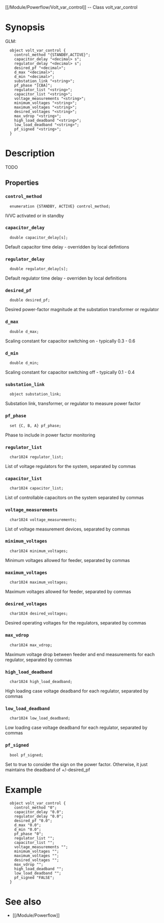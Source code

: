 [[/Module/Powerflow/Volt_var_control]] -- Class volt_var_control

# Synopsis

GLM:

~~~
  object volt_var_control {
    control_method "{STANDBY,ACTIVE}";
    capacitor_delay "<decimal> s";
    regulator_delay "<decimal> s";
    desired_pf "<decimal>";
    d_max "<decimal>";
    d_min "<decimal>";
    substation_link "<string>";
    pf_phase "[CBA]";
    regulator_list "<string>";
    capacitor_list "<string>";
    voltage_measurements "<string>";
    minimum_voltages "<string>";
    maximum_voltages "<string>";
    desired_voltages "<string>";
    max_vdrop "<string>";
    high_load_deadband "<string>";
    low_load_deadband "<string>";
    pf_signed "<string>";
  }
~~~

# Description

TODO

## Properties

### `control_method`

~~~
  enumeration {STANDBY, ACTIVE} control_method;
~~~

IVVC activated or in standby

### `capacitor_delay`

~~~
  double capacitor_delay[s];
~~~

Default capacitor time delay - overridden by local defintions

### `regulator_delay`

~~~
  double regulator_delay[s];
~~~

Default regulator time delay - overriden by local definitions

### `desired_pf`

~~~
  double desired_pf;
~~~

Desired power-factor magnitude at the substation transformer or regulator

### `d_max`

~~~
  double d_max;
~~~

Scaling constant for capacitor switching on - typically 0.3 - 0.6

### `d_min`

~~~
  double d_min;
~~~

Scaling constant for capacitor switching off - typically 0.1 - 0.4

### `substation_link`

~~~
  object substation_link;
~~~

Substation link, transformer, or regulator to measure power factor

### `pf_phase`

~~~
  set {C, B, A} pf_phase;
~~~

Phase to include in power factor monitoring

### `regulator_list`

~~~
  char1024 regulator_list;
~~~

List of voltage regulators for the system, separated by commas

### `capacitor_list`

~~~
  char1024 capacitor_list;
~~~

List of controllable capacitors on the system separated by commas

### `voltage_measurements`

~~~
  char1024 voltage_measurements;
~~~

List of voltage measurement devices, separated by commas

### `minimum_voltages`

~~~
  char1024 minimum_voltages;
~~~

Minimum voltages allowed for feeder, separated by commas

### `maximum_voltages`

~~~
  char1024 maximum_voltages;
~~~

Maximum voltages allowed for feeder, separated by commas

### `desired_voltages`

~~~
  char1024 desired_voltages;
~~~

Desired operating voltages for the regulators, separated by commas

### `max_vdrop`

~~~
  char1024 max_vdrop;
~~~

Maximum voltage drop between feeder and end measurements for each regulator, separated by commas

### `high_load_deadband`

~~~
  char1024 high_load_deadband;
~~~

High loading case voltage deadband for each regulator, separated by commas

### `low_load_deadband`

~~~
  char1024 low_load_deadband;
~~~

Low loading case voltage deadband for each regulator, separated by commas

### `pf_signed`

~~~
  bool pf_signed;
~~~

Set to true to consider the sign on the power factor.  Otherwise, it just maintains the deadband of +/-desired_pf

# Example

~~~
  object volt_var_control {
    control_method "0";
    capacitor_delay "0.0";
    regulator_delay "0.0";
    desired_pf "0.0";
    d_max "0.0";
    d_min "0.0";
    pf_phase "0";
    regulator_list "";
    capacitor_list "";
    voltage_measurements "";
    minimum_voltages "";
    maximum_voltages "";
    desired_voltages "";
    max_vdrop "";
    high_load_deadband "";
    low_load_deadband "";
    pf_signed "FALSE";
  }
~~~

# See also

* [[/Module/Powerflow]]

